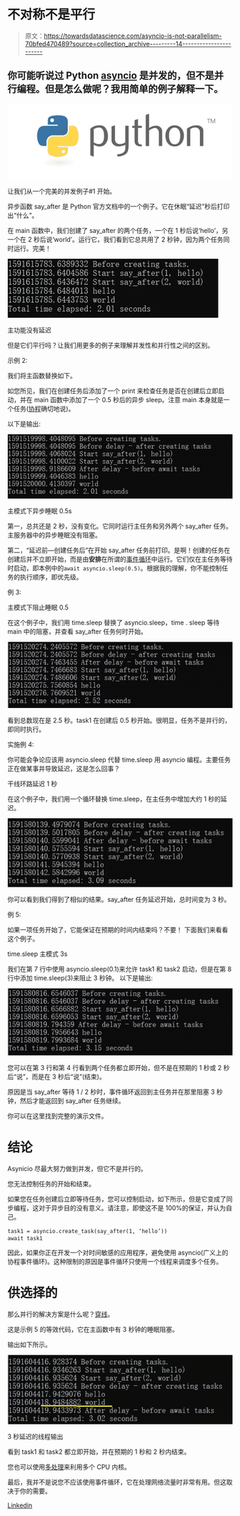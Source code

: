 # 不对称不是平行

> 原文：<https://towardsdatascience.com/asyncio-is-not-parallelism-70bfed470489?source=collection_archive---------14----------------------->

## 你可能听说过 Python [asyncio](https://docs.python.org/3/library/asyncio.html) 是并发的，但不是并行编程。但是怎么做呢？我用简单的例子解释一下。

![](img/27c745ad63e6ca0e9bea7514142282af.png)

让我们从一个完美的并发例子#1 开始。

异步函数 say_after 是 Python 官方文档中的一个例子。它在休眠“延迟”秒后打印出“什么”。

在 main 函数中，我们创建了 say_after 的两个任务，一个在 1 秒后说‘hello’，另一个在 2 秒后说‘world’。运行它，我们看到它总共用了 2 秒钟，因为两个任务同时运行。完美！

![](img/73e0e2b0238ba613e68706267851eaeb.png)

主功能没有延迟

但是它们平行吗？让我们用更多的例子来理解并发性和并行性之间的区别。

示例 2:

我们将主函数替换如下。

如您所见，我们在创建任务后添加了一个 print 来检查任务是否在创建后立即启动，并在 main 函数中添加了一个 0.5 秒后的异步 sleep。注意 main 本身就是一个任务([协程](https://docs.python.org/3/library/asyncio-task.html#coroutine)确切地说)。

以下是输出:

![](img/053182f99c287e5180422448bd1b6c9b.png)

主模式下异步睡眠 0.5s

第一，总共还是 2 秒，没有变化。它同时运行主任务和另外两个 say_after 任务。主服务器中的异步睡眠没有阻塞。

第二，“延迟前—创建任务后”在开始 say_after 任务前打印。是啊！创建的任务在创建后并不立即开始，而是由**安排**在所谓的[事件循环](https://docs.python.org/3/library/asyncio-eventloop.html)中运行。它们仅在主任务等待时启动，即本例中的`await asyncio.sleep(0.5)`。根据我的理解，你不能控制任务的执行顺序，即优先级。

例 3:

主模式下阻止睡眠 0.5

在这个例子中，我们用 time.sleep 替换了 asyncio.sleep，time . sleep 等待 main 中的阻塞，并查看 say_after 任务何时开始。

![](img/d61eb787c54dbf63864974c775c2f28d.png)

看到总数现在是 2.5 秒。task1 在创建后 0.5 秒开始。很明显，任务不是并行的，即同时执行。

实施例 4:

你可能会争论应该用 asyncio.sleep 代替 time.sleep 用 asyncio 编程。主要任务正在做某事并导致延迟，这是怎么回事？

干线环路延迟 1 秒

在这个例子中，我们用一个循环替换 time.sleep，在主任务中增加大约 1 秒的延迟。

![](img/6b3eb89028a00f15f5cdda60a544f379.png)

你可以看到我们得到了相似的结果。say_after 任务延迟开始，总时间变为 3 秒。

例 5:

如果一项任务开始了，它能保证在预期的时间内结束吗？不要！
下面我们来看看这个例子。

time.sleep 主模式 3s

我们在第 7 行中使用 asyncio.sleep(0.1)来允许 task1 和 task2 启动，但是在第 8 行中添加 time.sleep(3)来阻止 3 秒钟。
以下是输出:

![](img/bd5a8750b9ddb1a4fac02fa48b936cd6.png)

您可以在第 3 行和第 4 行看到两个任务都立即开始，但不是在预期的 1 秒或 2 秒后“说”，而是在 3 秒后“说”(结束)。

原因是当 say_after 等待 1 / 2 秒时，事件循环返回到主任务并在那里阻塞 3 秒钟，然后才能返回到 say_after 任务继续。

你可以在这里找到完整的演示文件。

# 结论

Asynicio 尽最大努力做到并发，但它不是并行的。

您无法控制任务的开始和结束。

如果您在任务创建后立即等待任务，您可以控制启动，如下所示，但是它变成了同步编程，这对于异步目的没有意义。请注意，即使这不是 100%的保证，并认为自己。

```
task1 = asyncio.create_task(say_after(1, ‘hello’))
await task1
```

因此，如果你正在开发一个对时间敏感的应用程序，避免使用 asyncio(广义上的协程事件循环)。这种限制的原因是事件循环只使用一个线程来调度多个任务。

# 供选择的

那么并行的解决方案是什么呢？[穿线](https://docs.python.org/3/library/threading.html)。

这是示例 5 的等效代码，它在主函数中有 3 秒钟的睡眠阻塞。

输出如下所示。

![](img/0e133f796e4672da1786ab51a6706765.png)

3 秒延迟的线程输出

看到 task1 和 task2 都立即开始，并在预期的 1 秒和 2 秒内结束。

您也可以使用[多处理](https://docs.python.org/3.7/library/multiprocessing.html)来利用多个 CPU 内核。

最后，我并不是说您不应该使用事件循环，它在处理网络流量时非常有用。但这取决于你的需要。

[Linkedin](https://www.linkedin.com/in/xiejiping/)